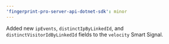 ```yaml
---
'fingerprint-pro-server-api-dotnet-sdk': minor
---
```


Added new `ipEvents`, `distinctIpByLinkedId`, and `distinctVisitorIdByLinkedId` fields to the `velocity` Smart Signal.
